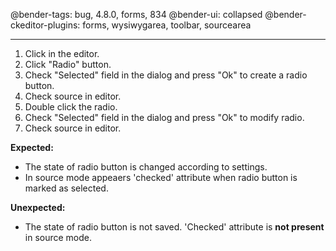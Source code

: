 @bender-tags: bug, 4.8.0, forms, 834
@bender-ui: collapsed
@bender-ckeditor-plugins: forms, wysiwygarea, toolbar, sourcearea

----

1. Click in the editor.
2. Click "Radio" button.
3. Check "Selected" field in the dialog and press "Ok" to create a radio button.
4. Check source in editor.
5. Double click the radio.
6. Check "Selected" field in the dialog and press "Ok" to modify radio.
7. Check source in editor.

**Expected:**
* The state of radio button is changed according to settings.
* In source mode appeaers 'checked' attribute when radio button is marked as selected.

**Unexpected:**
* The state of radio button is not saved. 'Checked' attribute is **not present** in source mode.
